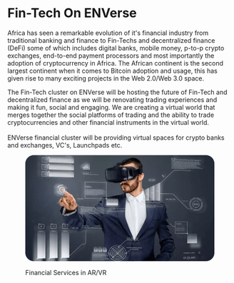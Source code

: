 # Fin-Tech On ENVerse

Africa has seen a remarkable evolution of it's financial industry from traditional banking and finance to Fin-Techs and decentralized finance (DeFi) some of which includes digital banks, mobile money, p-to-p crypto exchanges, end-to-end payment processors and most importantly the adoption of cryptocurrency in Africa. The African continent is the second largest continent when it comes to Bitcoin adoption and usage, this has given rise to many exciting projects in the Web 2.0/Web 3.0 space.

The Fin-Tech cluster on ENVerse will be hosting the future of Fin-Tech and decentralized finance as we will be renovating trading experiences and making it fun, social and engaging. We are creating a virtual world that merges together the social platforms of trading and the ability to trade cryptocurrencies and other financial instruments in the virtual world.\
\
ENVerse financial cluster will be providing virtual spaces for crypto banks and exchanges, VC's, Launchpads etc.

<figure><img src="../../.gitbook/assets/imgpsh_fullsize_anim-6.webp" alt=""><figcaption><p>Financial Services in AR/VR</p></figcaption></figure>
